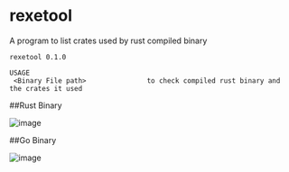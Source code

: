 # rexetool
A program to list crates used by rust compiled binary
```
rexetool 0.1.0

USAGE
 <Binary File path>               to check compiled rust binary and the crates it used
```

##Rust Binary

![image](https://github.com/sorainnosia/rexetool/assets/19261780/3f62b5a8-11e2-423c-be79-841b1ed67bd9)

##Go Binary

![image](https://github.com/sorainnosia/rexetool/assets/19261780/79b93fe4-f058-47e6-aba1-53ce2a417c8f)
